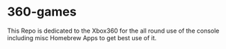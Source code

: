 360-games
=========

This Repo is dedicated to the Xbox360 for the all round use of the console including misc Homebrew Apps to get best use of it.
